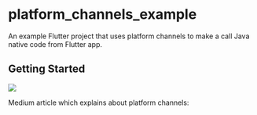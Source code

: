 # platform_channels_example

An example Flutter project that uses platform channels to make a call Java native code from Flutter app.

## Getting Started
![](https://media.giphy.com/media/dJJ1Dek7KbhKUcvcQO/giphy.gif)

Medium article which explains about platform channels: 
